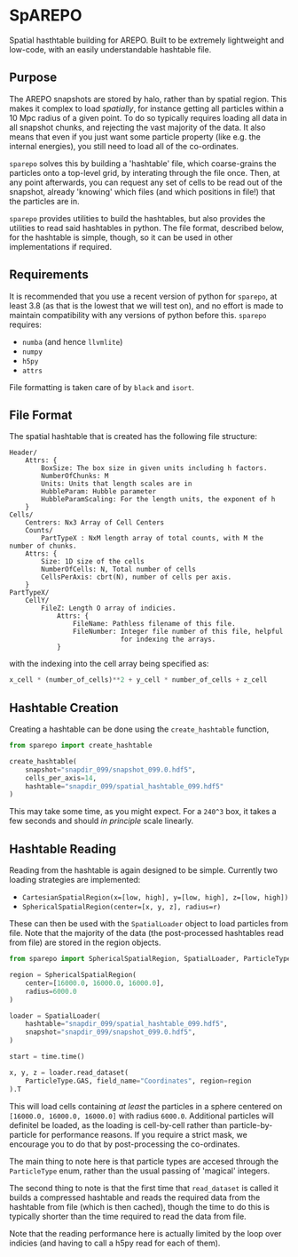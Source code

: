 SpAREPO
=======

Spatial hasthtable building for AREPO. Built to be extremely lightweight
and low-code, with an easily understandable hashtable file.

Purpose
-------

The AREPO snapshots are stored by halo, rather than by spatial region. This
makes it complex to load _spatially_, for instance getting all particles within a
10 Mpc radius of a given point. To do so typically requires loading all data in all
snapshot chunks, and rejecting the vast majority of the data. It also means that
even if you just want some particle property (like e.g. the internal energies), you
still need to load all of the co-ordinates.

`sparepo` solves this by building a 'hashtable' file, which coarse-grains the
particles onto a top-level grid, by interating through the file once. Then, at
any point afterwards, you can request any set of cells to be read out
of the snapshot, already 'knowing' which files (and which positions in file!)
that the particles are in.

`sparepo` provides utilities to build the hashtables, but also provides the
utilities to read said hashtables in python. The file format, described below,
for the hashtable is simple, though, so it can be used in other
implementations if required.

Requirements
------------

It is recommended that you use a recent version of python for `sparepo`,
at least 3.8 (as that is the lowest that we will test on), and no effort is
made to maintain compatibility with any versions of python before this.
`sparepo` requires:

+ `numba` (and hence `llvmlite`)
+ `numpy`
+ `h5py`
+ `attrs`

File formatting is taken care of by `black` and `isort`.

File Format
-----------

The spatial hashtable that is created has the following file
structure:

```
Header/
    Attrs: {
        BoxSize: The box size in given units including h factors.
        NumberOfChunks: M
        Units: Units that length scales are in
        HubbleParam: Hubble parameter
        HubbleParamScaling: For the length units, the exponent of h
    }
Cells/
    Centrers: Nx3 Array of Cell Centers
    Counts/
        PartTypeX : NxM length array of total counts, with M the number of chunks.
    Attrs: {
        Size: 1D size of the cells
        NumberOfCells: N, Total number of cells
        CellsPerAxis: cbrt(N), number of cells per axis.
    }
PartTypeX/
    CellY/
        FileZ: Length O array of indicies.
            Attrs: {
                FileName: Pathless filename of this file.
                FileNumber: Integer file number of this file, helpful
                            for indexing the arrays.
            }
```

with the indexing into the cell array being specified as:

```python
x_cell * (number_of_cells)**2 + y_cell * number_of_cells + z_cell
```


Hashtable Creation
------------------

Creating a hashtable can be done using the `create_hashtable` function,

```python
from sparepo import create_hashtable

create_hashtable(
    snapshot="snapdir_099/snapshot_099.0.hdf5",
    cells_per_axis=14,
    hashtable="snapdir_099/spatial_hashtable_099.hdf5"
)
```
This may take some time, as you might expect. For a `240^3` box, it takes
a few seconds and should _in principle_ scale linearly.


Hashtable Reading
-----------------

Reading from the hashtable is again designed to be simple. Currently
two loading strategies are implemented:

+ `CartesianSpatialRegion(x=[low, high], y=[low, high], z=[low, high])`
+ `SphericalSpatialRegion(center=[x, y, z], radius=r)`

These can then be used with the `SpatialLoader` object to load particles
from file. Note that the majority of the data (the post-processed
hashtables read from file) are stored in the region objects.

```python
from sparepo import SphericalSpatialRegion, SpatialLoader, ParticleType

region = SphericalSpatialRegion(
    center=[16000.0, 16000.0, 16000.0],
    radius=6000.0
)

loader = SpatialLoader(
    hashtable="snapdir_099/spatial_hashtable_099.hdf5",
    snapshot="snapdir_099/snapshot_099.0.hdf5",
)

start = time.time()

x, y, z = loader.read_dataset(
    ParticleType.GAS, field_name="Coordinates", region=region
).T


```

This will load cells containing _at least_ the particles in a sphere
centered on `[16000.0, 16000.0, 16000.0]` with radius `6000.0`. Additional
particles will definitel be loaded, as the loading is cell-by-cell rather
than particle-by-particle for performance reasons. If you require a strict
mask, we encourage you to do that by post-processing the co-ordinates.

The main thing to note here is that particle types are accesed through
the `ParticleType` enum, rather than the usual passing of 'magical'
integers.

The second thing to note is that the first time that `read_dataset` is
called it builds a compressed hashtable and reads the required data
from the hashtable from file (which is then cached), though the time
to do this is typically shorter than the time required to read the
data from file.

Note that the reading performance here is actually limited by the
loop over indicies (and having to call a h5py read for each of them).

